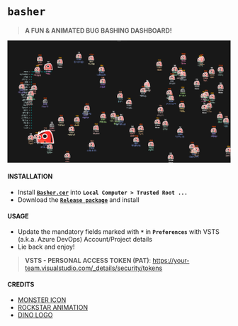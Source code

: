 # `basher`
> **A FUN & ANIMATED BUG BASHING DASHBOARD!**

![Snapshot](Snapshot.png)

#### INSTALLATION
- Install [**`Basher.cer`**](Basher.cer) into **`Local Computer > Trusted Root ...`**
- Download the [**`Release package`**](https://github.com/vamsitp/basher/releases) and install

#### USAGE
- Update the mandatory fields marked with **`*`** in **`Preferences`** with VSTS (a.k.a. Azure DevOps) Account/Project details
- Lie back and enjoy!


> **VSTS - PERSONAL ACCESS TOKEN (PAT)**: https://your-team.visualstudio.com/_details/security/tokens 

#### CREDITS
- [MONSTER ICON](https://opengameart.org/content/enemy-game-character-dark-monster)
- [ROCKSTAR ANIMATION](https://gfycat.com/gifs/detail/FineLeadingElephant)
- [DINO LOGO](https://dribbble.com/shots/3064570-Unable-to-connect)